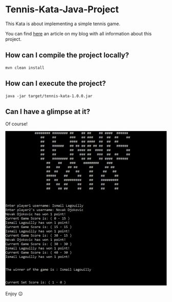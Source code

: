 # Tennis-Kata-Java-Project

This Kata is about implementing a simple tennis game.

You can find [here](https://www.blog.ismaillagouilly.com/tennis-kata-my-implementation-in-java-of-the-tennis-kata) an article on my blog with all information about this project.

## How can I compile the project locally?

```
mvn clean install
```

## How can I execute the project?

```
java -jar target/tennis-kata-1.0.0.jar
```

## Can I have a glimpse at it?

Of course!

<img src="KATA-tennis-screenshot.PNG"/>

Enjoy 😉
